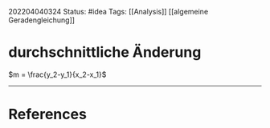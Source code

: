 202204040324
Status: #idea
Tags: [[Analysis]] [[algemeine Geradengleichung]]

# durchschnittliche Änderung
$m = \frac{y_2-y_1}{x_2-x_1}$



___
# References
